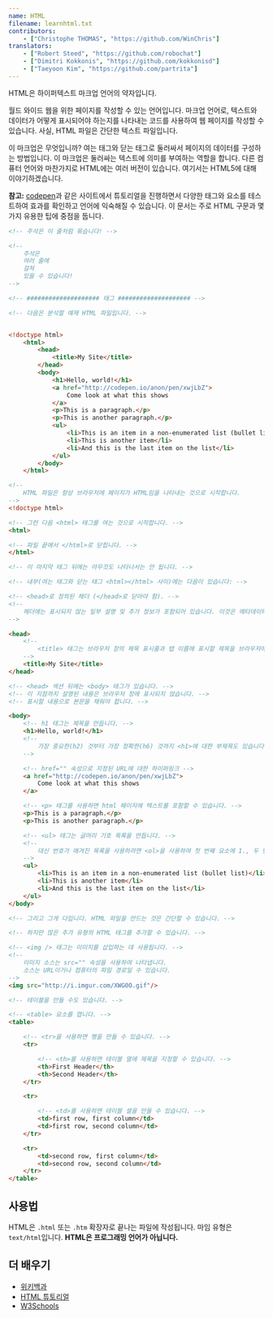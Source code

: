 ```yaml
---
name: HTML
filename: learnhtml.txt
contributors:
    - ["Christophe THOMAS", "https://github.com/WinChris"]
translators:
    - ["Robert Steed", "https://github.com/robochat"]
    - ["Dimitri Kokkonis", "https://github.com/kokkonisd"]
    - ["Taeyoon Kim", "https://github.com/partrita"]
---
```

HTML은 하이퍼텍스트 마크업 언어의 약자입니다.

월드 와이드 웹을 위한 페이지를 작성할 수 있는 언어입니다.
마크업 언어로, 텍스트와 데이터가 어떻게 표시되어야 하는지를 나타내는 코드를 사용하여 웹 페이지를 작성할 수 있습니다. 사실, HTML 파일은 간단한 텍스트 파일입니다.

이 마크업은 무엇입니까? 여는 태그와 닫는 태그로 둘러싸서 페이지의 데이터를 구성하는 방법입니다. 이 마크업은 둘러싸는 텍스트에 의미를 부여하는 역할을 합니다. 다른 컴퓨터 언어와 마찬가지로 HTML에는 여러 버전이 있습니다. 여기서는 HTML5에 대해 이야기하겠습니다.

**참고:** [codepen](http://codepen.io/pen/)과 같은 사이트에서 튜토리얼을 진행하면서 다양한 태그와 요소를 테스트하여 효과를 확인하고 언어에 익숙해질 수 있습니다. 이 문서는 주로 HTML 구문과 몇 가지 유용한 팁에 중점을 둡니다.


```html
<!-- 주석은 이 줄처럼 묶습니다! -->

<!--
	주석은
	여러 줄에
	걸쳐
	있을 수 있습니다!
-->

<!-- #################### 태그 #################### -->

<!-- 다음은 분석할 예제 HTML 파일입니다. -->


<!doctype html>
	<html>
		<head>
			<title>My Site</title>
		</head>
		<body>
			<h1>Hello, world!</h1>
			<a href="http://codepen.io/anon/pen/xwjLbZ">
				Come look at what this shows
			</a>
			<p>This is a paragraph.</p>
			<p>This is another paragraph.</p>
			<ul>
				<li>This is an item in a non-enumerated list (bullet list)</li>
				<li>This is another item</li>
				<li>And this is the last item on the list</li>
			</ul>
		</body>
	</html>

<!--
	HTML 파일은 항상 브라우저에 페이지가 HTML임을 나타내는 것으로 시작합니다.
-->
<!doctype html>

<!-- 그런 다음 <html> 태그를 여는 것으로 시작합니다. -->
<html>

<!-- 파일 끝에서 </html>로 닫힙니다. -->
</html>

<!-- 이 마지막 태그 뒤에는 아무것도 나타나서는 안 됩니다. -->

<!-- 내부(여는 태그와 닫는 태그 <html></html> 사이)에는 다음이 있습니다: -->

<!-- <head>로 정의된 헤더 (</head>로 닫아야 함). -->
<!--
	헤더에는 표시되지 않는 일부 설명 및 추가 정보가 포함되어 있습니다. 이것은 메타데이터입니다.
-->

<head>
	<!--
		<title> 태그는 브라우저 창의 제목 표시줄과 탭 이름에 표시할 제목을 브라우저에 나타냅니다.
	-->
	<title>My Site</title>
</head>

<!-- <head> 섹션 뒤에는 <body> 태그가 있습니다. -->
<!-- 이 지점까지 설명된 내용은 브라우저 창에 표시되지 않습니다. -->
<!-- 표시할 내용으로 본문을 채워야 합니다. -->

<body>
	<!-- h1 태그는 제목을 만듭니다. -->
	<h1>Hello, world!</h1>
	<!--
		가장 중요한(h2) 것부터 가장 정확한(h6) 것까지 <h1>에 대한 부제목도 있습니다.
	-->

	<!-- href="" 속성으로 지정된 URL에 대한 하이퍼링크 -->
	<a href="http://codepen.io/anon/pen/xwjLbZ">
		Come look at what this shows
	</a>

	<!-- <p> 태그를 사용하면 html 페이지에 텍스트를 포함할 수 있습니다. -->
	<p>This is a paragraph.</p>
	<p>This is another paragraph.</p>

	<!-- <ul> 태그는 글머리 기호 목록을 만듭니다. -->
	<!--
		대신 번호가 매겨진 목록을 사용하려면 <ol>을 사용하여 첫 번째 요소에 1., 두 번째 요소에 2. 등을 제공합니다.
	-->
	<ul>
		<li>This is an item in a non-enumerated list (bullet list)</li>
		<li>This is another item</li>
		<li>And this is the last item on the list</li>
	</ul>
</body>

<!-- 그리고 그게 다입니다. HTML 파일을 만드는 것은 간단할 수 있습니다. -->

<!-- 하지만 많은 추가 유형의 HTML 태그를 추가할 수 있습니다. -->

<!-- <img /> 태그는 이미지를 삽입하는 데 사용됩니다. -->
<!--
	이미지 소스는 src="" 속성을 사용하여 나타냅니다.
	소스는 URL이거나 컴퓨터의 파일 경로일 수 있습니다.
-->
<img src="http://i.imgur.com/XWG0O.gif"/>

<!-- 테이블을 만들 수도 있습니다. -->

<!-- <table> 요소를 엽니다. -->
<table>

	<!-- <tr>을 사용하면 행을 만들 수 있습니다. -->
	<tr>

		<!-- <th>를 사용하면 테이블 열에 제목을 지정할 수 있습니다. -->
		<th>First Header</th>
		<th>Second Header</th>
	</tr>

	<tr>

		<!-- <td>를 사용하면 테이블 셀을 만들 수 있습니다. -->
		<td>first row, first column</td>
		<td>first row, second column</td>
	</tr>

	<tr>
		<td>second row, first column</td>
		<td>second row, second column</td>
	</tr>
</table>
```

## 사용법

HTML은 `.html` 또는 `.htm` 확장자로 끝나는 파일에 작성됩니다. 마임 유형은 `text/html`입니다.
**HTML은 프로그래밍 언어가 아닙니다.**
## 더 배우기

* [위키백과](https://en.wikipedia.org/wiki/HTML)
* [HTML 튜토리얼](https://developer.mozilla.org/en-US/docs/Web/HTML)
* [W3Schools](http://www.w3schools.com/html/html_intro.asp)